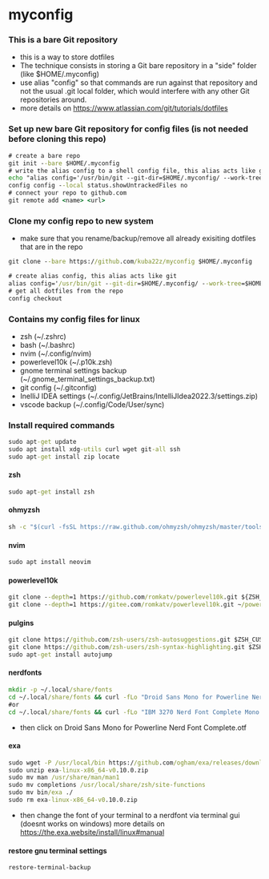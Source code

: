 # myconfig
###  This is a bare Git repository
- this is a way to store dotfiles
- The technique consists in storing a Git bare repository in a "side" folder (like $HOME/.myconfig)
- use alias "config" so that commands are run against that repository and not the usual .git local folder, which would interfere with any other Git repositories around.
- more details on https://www.atlassian.com/git/tutorials/dotfiles

### Set up new bare Git repository for config files (is not needed before cloning this repo)
```bat
# create a bare repo
git init --bare $HOME/.myconfig
# write the alias config to a shell config file, this alias acts like git  
echo "alias config='/usr/bin/git --git-dir=$HOME/.myconfig/ --work-tree=$HOME'" >> $HOME/.bashrc
config config --local status.showUntrackedFiles no
# connect your repo to github.com
git remote add <name> <url>
```
### Clone my config repo to new system
- make sure that you rename/backup/remove all already exisiting dotfiles that are in the repo
```bat 
git clone --bare https://github.com/kuba22z/myconfig $HOME/.myconfig
```
```bat
# create alias config, this alias acts like git  
alias config='/usr/bin/git --git-dir=$HOME/.myconfig/ --work-tree=$HOME'
# get all dotfiles from the repo
config checkout
```
### Contains my config files for linux
- zsh (~/.zshrc)
- bash (~/.bashrc)
- nvim (~/.config/nvim)
- powerlevel10k (~/.p10k.zsh)
- gnome terminal settings backup (~/.gnome_terminal_settings_backup.txt)
- git config (~/.gitconfig)
- InelliJ IDEA settings (~/.config/JetBrains/IntelliJIdea2022.3/settings.zip)
- vscode backup (~/.config/Code/User/sync)

### Install required commands
```bat
sudo apt-get update
sudo apt install xdg-utils curl wget git-all ssh
sudo apt-get install zip locate

```
#### zsh
```bat
sudo apt-get install zsh
```
#### ohmyzsh
```bat
sh -c "$(curl -fsSL https://raw.github.com/ohmyzsh/ohmyzsh/master/tools/install.sh)"
```
#### nvim
```bat
sudo apt install neovim
```
#### powerlevel10k
```bat
git clone --depth=1 https://github.com/romkatv/powerlevel10k.git ${ZSH_CUSTOM:-$HOME/.oh-my-zsh/custom}/themes/powerlevel10k
git clone --depth=1 https://gitee.com/romkatv/powerlevel10k.git ~/powerlevel10k
```
#### pulgins
```bat
git clone https://github.com/zsh-users/zsh-autosuggestions.git $ZSH_CUSTOM/plugins/zsh-autosuggestions
git clone https://github.com/zsh-users/zsh-syntax-highlighting.git $ZSH_CUSTOM/plugins/zsh-syntax-highlighting
sudo apt-get install autojump
```
#### nerdfonts
```bat
mkdir -p ~/.local/share/fonts
cd ~/.local/share/fonts && curl -fLo "Droid Sans Mono for Powerline Nerd Font Complete.otf" https://github.com/ryanoasis/nerd-fonts/raw/master/patched-fonts/DroidSansMono/complete/Droid%20Sans%20Mono%20Nerd%20Font%20Complete.otf
#or
cd ~/.local/share/fonts && curl -fLo "IBM 3270 Nerd Font Complete Mono.otf" https://github.com/ryanoasis/nerd-fonts/raw/master/patched-fonts/3270/Regular/complete/IBM%203270%20Nerd%20Font%20Complete%20Mono.otf 
```
- then click on Droid Sans Mono for Powerline Nerd Font Complete.otf

#### exa
```bat
sudo wget -P /usr/local/bin https://github.com/ogham/exa/releases/download/v0.10.0/exa-linux-x86_64-v0.10.0.zip && cd /usr/local/bin
sudo unzip exa-linux-x86_64-v0.10.0.zip 
sudo mv man /usr/share/man/man1 
sudo mv completions /usr/local/share/zsh/site-functions
sudo mv bin/exa ./
sudo rm exa-linux-x86_64-v0.10.0.zip
```
- then change the font of your terminal to a nerdfont via terminal gui (doesnt works on windows)
more details on https://the.exa.website/install/linux#manual

#### restore gnu terminal settings
```bat
restore-terminal-backup
```
